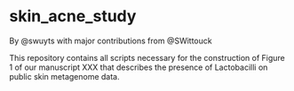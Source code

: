 # skin_acne_study

By @swuyts with major contributions from @SWittouck


This repository contains all scripts necessary for the construction of Figure 1 of our manuscript XXX that describes the presence of Lactobacilli on public skin metagenome data.




